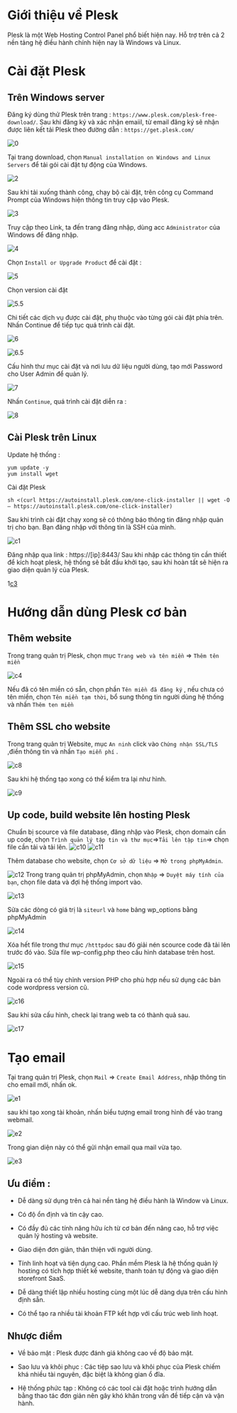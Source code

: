 # Giới thiệu về Plesk

Plesk là một Web Hosting Control Panel phổ biết hiện nay. Hỗ trợ trên cả 2 nền tảng hệ điều hành chính hiện nay là Windows và Linux.

# Cài đặt Plesk

## Trên Windows server

Đăng ký dùng thử Plesk trên trang : `https://www.plesk.com/plesk-free-download/`.
Sau khi đăng ký và xác nhận emaiil, từ email đăng ký sẽ nhận được liên kết tải Plesk theo đường dẫn : `https://get.plesk.com/ `

![0](https://github.com/laitiennhanhoa/Thu-viec-tai-Nhan-Hoa/blob/main/images/Plesk/w1.png)

Tại trang download, chọn `Manual installation on Windows and Linux Servers` để tải gói cài đặt tự động của Windows.

![2](https://github.com/laitiennhanhoa/Thu-viec-tai-Nhan-Hoa/blob/main/images/Plesk/w2.png)

Sau khi tải xuống thành công, chạy bộ cài đặt, trên công cụ Command Prompt của Windows hiện thông tin truy cập vào Plesk.

![3](https://github.com/laitiennhanhoa/Thu-viec-tai-Nhan-Hoa/blob/main/images/Plesk/w3.png)

Truy cập theo Link, ta đến trang đăng nhập, dùng acc `Administrator` của Windows để đăng nhập.

![4](https://github.com/laitiennhanhoa/Thu-viec-tai-Nhan-Hoa/blob/main/images/Plesk/w4.png)

Chọn `Install or Upgrade Product` để cài đặt :

![5](https://github.com/laitiennhanhoa/Thu-viec-tai-Nhan-Hoa/blob/main/images/Plesk/w5.png)

Chọn version cài đặt 

![5.5](https://github.com/laitiennhanhoa/Thu-viec-tai-Nhan-Hoa/blob/main/images/Plesk/w5.5.png)

Chi tiết các dịch vụ được cài đặt, phụ thuộc vào từng gói cài đặt phía trên. Nhấn Continue để tiếp tục quá trình cài đặt.


![6](https://github.com/laitiennhanhoa/Thu-viec-tai-Nhan-Hoa/blob/main/images/Plesk/w6.png)

![6.5](https://github.com/laitiennhanhoa/Thu-viec-tai-Nhan-Hoa/blob/main/images/Plesk/w6.5.png)

Cấu hình thư mục cài đặt và nơi lưu dữ liệu người dùng, tạo mới Password cho User Admin để quản lý.

![7](https://github.com/laitiennhanhoa/Thu-viec-tai-Nhan-Hoa/blob/main/images/Plesk/w7.png)

Nhấn `Continue`, quá trình cài đặt diễn ra : 

![8](https://github.com/laitiennhanhoa/Thu-viec-tai-Nhan-Hoa/blob/main/images/Plesk/w8.png)



## Cài Plesk trên Linux

Update hệ thống :

```
yum update -y
yum install wget
```

Cài đặt Plesk

```
sh <(curl https://autoinstall.plesk.com/one-click-installer || wget -O – https://autoinstall.plesk.com/one-click-installer)
```
Sau khi trình cài đặt chạy xong sẽ có thông báo thông tin đăng nhập quản trị cho bạn. Bạn đăng nhập với thông tin là SSH của mình.

![c1](https://github.com/laitiennhanhoa/Thu-viec-tai-Nhan-Hoa/blob/main/images/Plesk/c1.png)

Đăng nhập qua link : https://[ip]:8443/
Sau khi nhập các thông tin cần thiết để kích hoạt plesk, hệ thống sẽ bắt đầu khởi tạo, sau khi hoàn tất sẽ hiện ra giao diện quản lý của Plesk.

1[c3](https://github.com/laitiennhanhoa/Thu-viec-tai-Nhan-Hoa/blob/main/images/Plesk/c3.png)

# Hướng dẫn dùng Plesk cơ bản

## Thêm website 

Trong trang quản trị Plesk, chọn mục `Trang web và tên miền` => `Thêm tên miền`

![c4](https://github.com/laitiennhanhoa/Thu-viec-tai-Nhan-Hoa/blob/main/images/Plesk/c4.png)

Nếu đã có tên miền có sẵn, chọn phần `Tên miền đã đăng ký` , nếu chưa có tên miền, chọn `Tên miền tạm thời`, bổ sung thông tin người dùng hệ thống và nhấn `Thêm ten miền`

## Thêm SSL cho website

Trong trang quản trị Website, mục `An ninh` click vào `Chứng nhận SSL/TLS` ,điền thông tin và nhấn `Tạo miễn phí` . 

![c8](https://github.com/laitiennhanhoa/Thu-viec-tai-Nhan-Hoa/blob/main/images/Plesk/c8.png)

Sau khi hệ thống tạo xong có thể kiểm tra lại như hình.

![c9](https://github.com/laitiennhanhoa/Thu-viec-tai-Nhan-Hoa/blob/main/images/Plesk/c9.png)

## Up code, build website lên hosting Plesk 

Chuẩn bị scource và file database, đăng nhập vào Plesk, chọn domain cần up code, chọn `Trình quản lý tập tin và thư mục`=>`Tải lên tập tin`=> chọn file cần tải và tải lên.
![c10](https://github.com/laitiennhanhoa/Thu-viec-tai-Nhan-Hoa/blob/main/images/Plesk/c10.png)
![c11](https://github.com/laitiennhanhoa/Thu-viec-tai-Nhan-Hoa/blob/main/images/Plesk/c11.png)

Thêm database cho website, chọn `Cơ sở dữ liệu` => `Mở trong phpMyAdmin`.

![c12](https://github.com/laitiennhanhoa/Thu-viec-tai-Nhan-Hoa/blob/main/images/Plesk/c12.png)
Trong trang quản trị phpMyAdmin, chọn `Nhập` => `Duyệt máy tính của bạn`, chọn file data và đợi hệ thống import vào.

![c13](https://github.com/laitiennhanhoa/Thu-viec-tai-Nhan-Hoa/blob/main/images/Plesk/c13.png)

Sửa các dòng có giá trị là `siteurl` và `home` bảng wp_options bằng phpMyAdmin

![c14](https://github.com/laitiennhanhoa/Thu-viec-tai-Nhan-Hoa/blob/main/images/Plesk/c14.png)

Xóa hết file trong thư mục `/htttpdoc` sau đó giải nén scource code đã tải lên trước đó vào. Sửa file wp-config.php theo cấu hình database trên host.

![c15](https://github.com/laitiennhanhoa/Thu-viec-tai-Nhan-Hoa/blob/main/images/Plesk/c15.png)

Ngoài ra có thể tùy chỉnh version PHP cho phù hợp nếu sử dụng các bản code wordpress version cũ.

![c16](https://github.com/laitiennhanhoa/Thu-viec-tai-Nhan-Hoa/blob/main/images/Plesk/c16.png)

Sau khi sửa cấu hình, check lại trang web ta có thành quả sau.

![c17](https://github.com/laitiennhanhoa/Thu-viec-tai-Nhan-Hoa/blob/main/images/Plesk/c17.png)
# Tạo email

Tại trang quản trị Plesk, chọn `Mail` => `Create Email Address`, nhập thông tin cho email mới, nhấn ok.

![e1](https://github.com/laitiennhanhoa/Thu-viec-tai-Nhan-Hoa/blob/main/images/Plesk/e1.png)

sau khi tạo xong tài khoản, nhấn biểu tượng email trong hình để vào trang webmail. 

![e2](https://github.com/laitiennhanhoa/Thu-viec-tai-Nhan-Hoa/blob/main/images/Plesk/e2.png)

Trong gian diện này có thể gửi nhận email qua mail vừa tạo.

![e3](https://github.com/laitiennhanhoa/Thu-viec-tai-Nhan-Hoa/blob/main/images/Plesk/e3.png)

## Ưu điểm :

 - Dễ dàng sử dụng trên cả hai nền tảng hệ điều hành là Window và Linux.

 - Có độ ổn định và tin cậy cao.

 - Có đầy đủ các tính năng hữu ích từ cơ bản đến nâng cao, hỗ trợ việc quản lý hosting và website.

 - Giao diện đơn giản, thân thiện với người dùng.

 - Tính linh hoạt và tiện dụng cao. Phần mềm Plesk là hệ thống quản lý hosting có tích hợp thiết kế website, thanh toán tự động và giao diện storefront SaaS.

 - Dễ dàng thiết lập nhiều hosting cùng một lúc dễ dàng dựa trên cấu hình định sẵn.

 - Có thể tạo ra nhiều tài khoản FTP kết hợp với cấu trúc web linh hoạt.

## Nhược điểm 

 - Về bảo mật : Plesk được đánh giá không cao về độ bảo mật.

 - Sao lưu và khôi phục : Các tiệp sao lưu và khôi phục của Plesk chiếm khá nhiều tài nguyên, đặc biệt là không gian ổ đĩa.

 - Hệ thống phức tạp : Không có các tool cài đặt hoặc trình hướng dẫn bằng thao tác đơn giản nên gây khó khăn trong vấn đề tiếp cận và vận hành.

